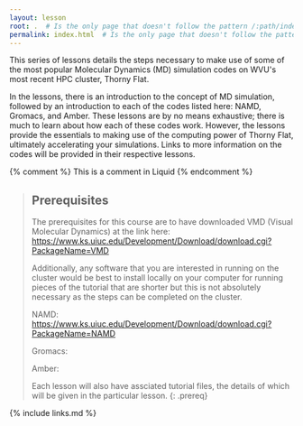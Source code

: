 ```yaml
---
layout: lesson
root: .  # Is the only page that doesn't follow the pattern /:path/index.html
permalink: index.html  # Is the only page that doesn't follow the pattern /:path/index.html
---
```

This series of lessons details the steps necessary to make use of some of the most popular Molecular Dynamics (MD) simulation codes on WVU's most recent HPC cluster, Thorny Flat.

In the lessons, there is an introduction to the concept of MD simulation, followed by an introduction to each of the codes listed here: NAMD, Gromacs, and Amber. These lessons are by no means exhaustive; there is much to learn about how each of these codes work. However, the lessons provide the essentials to making use of the computing power of Thorny Flat, ultimately accelerating your simulations. Links to more information on the codes will be provided in their respective lessons. 

<!-- this is an html comment -->

{% comment %} This is a comment in Liquid {% endcomment %}

> ## Prerequisites
>
> The prerequisites for this course are to have downloaded VMD (Visual Molecular Dynamics) at the link here: https://www.ks.uiuc.edu/Development/Download/download.cgi?PackageName=VMD
> 
> Additionally, any software that you are interested in running on the cluster would be best to install locally on your computer for running pieces of the tutorial that are shorter but this is not absolutely necessary as the steps can be completed on the cluster.
> 
> NAMD: https://www.ks.uiuc.edu/Development/Download/download.cgi?PackageName=NAMD
> 
> Gromacs: 
> 
> Amber: 
> 
> Each lesson will also have assciated tutorial files, the details of which will be given in the particular lesson.
{: .prereq}

{% include links.md %}
